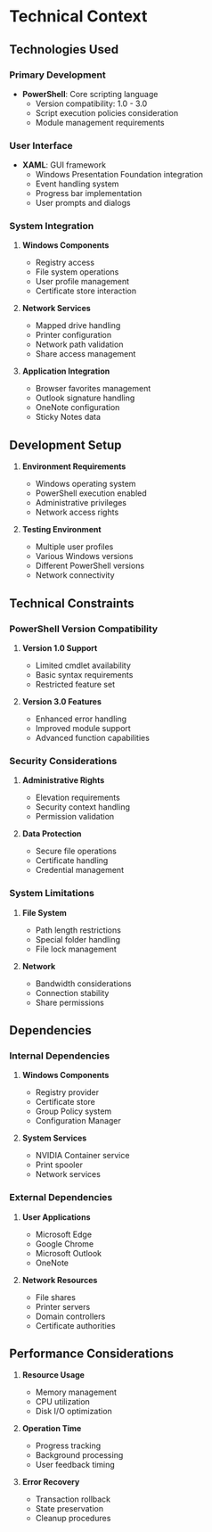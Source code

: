 # Technical Context

## Technologies Used

### Primary Development
- **PowerShell**: Core scripting language
  - Version compatibility: 1.0 - 3.0
  - Script execution policies consideration
  - Module management requirements

### User Interface
- **XAML**: GUI framework
  - Windows Presentation Foundation integration
  - Event handling system
  - Progress bar implementation
  - User prompts and dialogs

### System Integration
1. **Windows Components**
   - Registry access
   - File system operations
   - User profile management
   - Certificate store interaction

2. **Network Services**
   - Mapped drive handling
   - Printer configuration
   - Network path validation
   - Share access management

3. **Application Integration**
   - Browser favorites management
   - Outlook signature handling
   - OneNote configuration
   - Sticky Notes data

## Development Setup
1. **Environment Requirements**
   - Windows operating system
   - PowerShell execution enabled
   - Administrative privileges
   - Network access rights

2. **Testing Environment**
   - Multiple user profiles
   - Various Windows versions
   - Different PowerShell versions
   - Network connectivity

## Technical Constraints

### PowerShell Version Compatibility
1. **Version 1.0 Support**
   - Limited cmdlet availability
   - Basic syntax requirements
   - Restricted feature set

2. **Version 3.0 Features**
   - Enhanced error handling
   - Improved module support
   - Advanced function capabilities

### Security Considerations
1. **Administrative Rights**
   - Elevation requirements
   - Security context handling
   - Permission validation

2. **Data Protection**
   - Secure file operations
   - Certificate handling
   - Credential management

### System Limitations
1. **File System**
   - Path length restrictions
   - Special folder handling
   - File lock management

2. **Network**
   - Bandwidth considerations
   - Connection stability
   - Share permissions

## Dependencies

### Internal Dependencies
1. **Windows Components**
   - Registry provider
   - Certificate store
   - Group Policy system
   - Configuration Manager

2. **System Services**
   - NVIDIA Container service
   - Print spooler
   - Network services

### External Dependencies
1. **User Applications**
   - Microsoft Edge
   - Google Chrome
   - Microsoft Outlook
   - OneNote

2. **Network Resources**
   - File shares
   - Printer servers
   - Domain controllers
   - Certificate authorities

## Performance Considerations
1. **Resource Usage**
   - Memory management
   - CPU utilization
   - Disk I/O optimization

2. **Operation Time**
   - Progress tracking
   - Background processing
   - User feedback timing

3. **Error Recovery**
   - Transaction rollback
   - State preservation
   - Cleanup procedures
